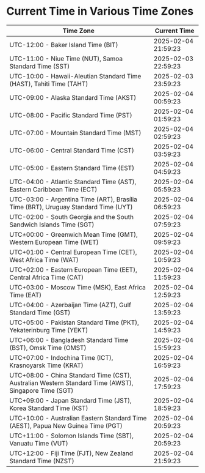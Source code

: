 # Current Time in Various Time Zones

| Time Zone | Current Time |
|-----------|--------------|
| UTC-12:00 - Baker Island Time (BIT) | 2025-02-04 21:59:23 |
| UTC-11:00 - Niue Time (NUT), Samoa Standard Time (SST) | 2025-02-03 22:59:23 |
| UTC-10:00 - Hawaii-Aleutian Standard Time (HAST), Tahiti Time (TAHT) | 2025-02-03 23:59:23 |
| UTC-09:00 - Alaska Standard Time (AKST) | 2025-02-04 00:59:23 |
| UTC-08:00 - Pacific Standard Time (PST) | 2025-02-04 01:59:23 |
| UTC-07:00 - Mountain Standard Time (MST) | 2025-02-04 02:59:23 |
| UTC-06:00 - Central Standard Time (CST) | 2025-02-04 03:59:23 |
| UTC-05:00 - Eastern Standard Time (EST) | 2025-02-04 04:59:23 |
| UTC-04:00 - Atlantic Standard Time (AST), Eastern Caribbean Time (ECT) | 2025-02-04 05:59:23 |
| UTC-03:00 - Argentina Time (ART), Brasília Time (BRT), Uruguay Standard Time (UYT) | 2025-02-04 06:59:23 |
| UTC-02:00 - South Georgia and the South Sandwich Islands Time (SGT) | 2025-02-04 07:59:23 |
| UTC±00:00 - Greenwich Mean Time (GMT), Western European Time (WET) | 2025-02-04 09:59:23 |
| UTC+01:00 - Central European Time (CET), West Africa Time (WAT) | 2025-02-04 10:59:23 |
| UTC+02:00 - Eastern European Time (EET), Central Africa Time (CAT) | 2025-02-04 11:59:23 |
| UTC+03:00 - Moscow Time (MSK), East Africa Time (EAT) | 2025-02-04 12:59:23 |
| UTC+04:00 - Azerbaijan Time (AZT), Gulf Standard Time (GST) | 2025-02-04 13:59:23 |
| UTC+05:00 - Pakistan Standard Time (PKT), Yekaterinburg Time (YEKT) | 2025-02-04 14:59:23 |
| UTC+06:00 - Bangladesh Standard Time (BST), Omsk Time (OMST) | 2025-02-04 15:59:23 |
| UTC+07:00 - Indochina Time (ICT), Krasnoyarsk Time (KRAT) | 2025-02-04 16:59:23 |
| UTC+08:00 - China Standard Time (CST), Australian Western Standard Time (AWST), Singapore Time (SGT) | 2025-02-04 17:59:23 |
| UTC+09:00 - Japan Standard Time (JST), Korea Standard Time (KST) | 2025-02-04 18:59:23 |
| UTC+10:00 - Australian Eastern Standard Time (AEST), Papua New Guinea Time (PGT) | 2025-02-04 20:59:23 |
| UTC+11:00 - Solomon Islands Time (SBT), Vanuatu Time (VUT) | 2025-02-04 20:59:23 |
| UTC+12:00 - Fiji Time (FJT), New Zealand Standard Time (NZST) | 2025-02-04 21:59:23 |
